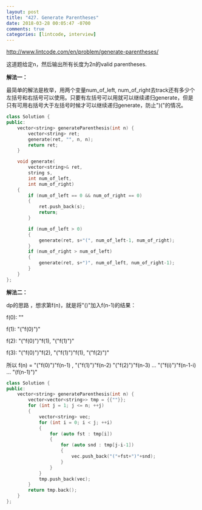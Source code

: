 ```yaml
---
layout: post
title: "427. Generate Parentheses"
date: 2018-03-28 00:05:47 -0700
comments: true
categories: [lintcode, interview]
---
```


http://www.lintcode.com/en/problem/generate-parentheses/

这道题给定n，然后输出所有长度为2n的valid parentheses.

**解法一：**

最简单的解法是枚举，用两个变量num_of_left, num_of_right去track还有多少个左括号和右括号可以使用。只要有左括号可以用就可以继续递归generate，但是只有可用右括号大于左括号时候才可以继续递归generate，防止")("的情况。

```c++
class Solution {
public:
    vector<string> generateParenthesis(int n) {
        vector<string> ret;
        generate(ret, "", n, n);
        return ret;
    }

    void generate(
        vector<string>& ret,
        string s,
        int num_of_left,
        int num_of_right)
    {
        if (num_of_left == 0 && num_of_right == 0)
        {
            ret.push_back(s);
            return;
        }

        if (num_of_left > 0)
        {
            generate(ret, s+"(", num_of_left-1, num_of_right);
        }
        if (num_of_right > num_of_left)
        {
            generate(ret, s+")", num_of_left, num_of_right-1);
        }
    }
};
```

**解法二：**

dp的思路 ，想求第f(n)，就是将"()"加入f(n-1)的结果：

f(0): ""

f(1): "("f(0)")"

f(2): "("f(0)")"f(1), "("f(1)")"

f(3): "("f(0)")"f(2), "("f(1)")"f(1), "("f(2)")"

所以 f(n) = "("f(0)")"f(n-1) , "("f(1)")"f(n-2) "("f(2)")"f(n-3) … "("f(i)")"f(n-1-i) … "(f(n-1)")"

```c++
class Solution {
public:
    vector<string> generateParenthesis(int n) {
        vector<vector<string>> tmp = {{""}};
        for (int j = 1; j <= n; ++j)
        {
            vector<string> vec;
            for (int i = 0; i < j; ++i)
            {
                for (auto fst : tmp[i])
                {
                    for (auto snd : tmp[j-i-1])
                    {
                        vec.push_back("("+fst+")"+snd);
                    }
                }
            }
            tmp.push_back(vec);
        }
        return tmp.back();
    }
};
```

